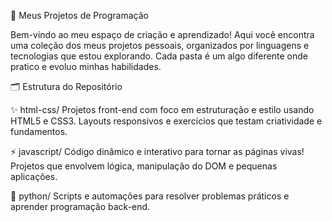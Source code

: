 🚀 Meus Projetos de Programação

Bem-vindo ao meu espaço de criação e aprendizado! Aqui você encontra uma coleção dos meus projetos pessoais, organizados por linguagens e tecnologias que estou explorando. Cada pasta é um algo diferente onde pratico e evoluo minhas habilidades.


🗂 Estrutura do Repositório

✨ html-css/
Projetos front-end com foco em estruturação e estilo usando HTML5 e CSS3. Layouts responsivos e exercícios que testam criatividade e fundamentos.

⚡ javascript/
Código dinâmico e interativo para tornar as páginas vivas! Projetos que envolvem lógica, manipulação do DOM e pequenas aplicações.

🐍 python/
Scripts e automações para resolver problemas práticos e aprender programação back-end.
